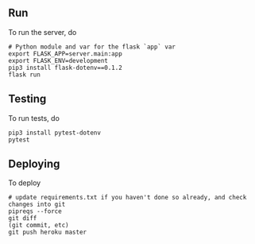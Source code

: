 Run
--------------------
To run the server, do

	# Python module and var for the flask `app` var
	export FLASK_APP=server.main:app
	export FLASK_ENV=development
	pip3 install flask-dotenv==0.1.2
	flask run




Testing
--------------------
To run tests, do

	pip3 install pytest-dotenv
	pytest




Deploying
------------------
To deploy

	# update requirements.txt if you haven't done so already, and check changes into git
	pipreqs --force
	git diff
	(git commit, etc)
    git push heroku master
